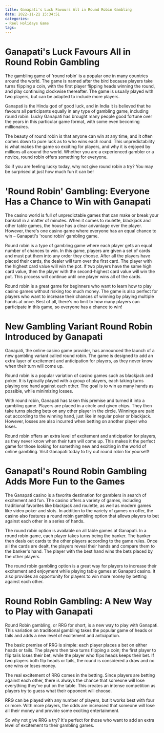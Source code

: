 ```yaml
---
title: Ganapati's Luck Favours All in Round Robin Gambling 
date: 2022-11-21 15:34:51
categories:
- Reel Holidays Game
tags:
---
```



#  Ganapati's Luck Favours All in Round Robin Gambling 

The gambling game of 'round robin' is a popular one in many countries around the world. The game is named after the bird because players take turns flipping a coin, with the first player flipping heads winning the round, and play continuing clockwise thereafter. The game is usually played with two players, but can be adapted to include more players.

Ganapati is the Hindu god of good luck, and in India it is believed that he favours all participants equally in any type of gambling game, including round robin. Lucky Ganapati has brought many people good fortune over the years in this particular game format, with some even becoming millionaires.

The beauty of round robin is that anyone can win at any time, and it often comes down to pure luck as to who wins each round. This unpredictability is what makes the game so exciting for players, and why it is enjoyed by millions all around the world. Whether you are a experienced gambler or a novice, round robin offers something for everyone.

So if you are feeling lucky today, why not give round robin a try? You may be surprised at just how much fun it can be!

#  'Round Robin' Gambling: Everyone Has a Chance to Win with Ganapati 

The casino world is full of unpredictable games that can make or break your bankroll in a matter of minutes. When it comes to roulette, blackjack and other table games, the house has a clear advantage over the player. However, there's one casino game where everyone has an equal chance to win – Ganapati's 'round robin' gambling game.

Round robin is a type of gambling game where each player gets an equal number of chances to win. In this game, players are given a set of cards and must put them into any order they choose. After all the players have placed their cards, the dealer will turn over the first card. The player with the highest card value will win the pot. If two players have the same high card value, then the player with the second-highest card value will win the pot. This process will continue until one player wins all of the cards.

Round robin is a great game for beginners who want to learn how to play casino games without risking too much money. The game is also perfect for players who want to increase their chances of winning by playing multiple hands at once. Best of all, there's no limit to how many players can participate in this game, so everyone has a chance to win!

#  New Gambling Variant Round Robin Introduced by Ganapati 

Ganapati, the online casino game provider, has announced the launch of a new gambling variant called round robin. The game is designed to add an extra layer of excitement and anticipation for players, as they never know when their turn will come up.

Round robin is a popular variation of casino games such as blackjack and poker. It is typically played with a group of players, each taking turns playing one hand against each other. The goal is to win as many hands as possible, while minimizing losses.

With round robin, Ganapati has taken this premise and turned it into a gambling game. Players are placed in a circle and given chips. They then take turns placing bets on any other player in the circle. Winnings are paid out according to the winning hand, just like in regular poker or blackjack. However, losses are also incurred when betting on another player who loses.

Round robin offers an extra level of excitement and anticipation for players, as they never know when their turn will come up. This makes it the perfect game for those looking for something new and exciting in the world of online gambling. Visit Ganapati today to try out round robin for yourself!

#  Ganapati's Round Robin Gambling Adds More Fun to the Games 

The Ganapati casino is a favorite destination for gamblers in search of excitement and fun. The casino offers a variety of games, including traditional favorites like blackjack and roulette, as well as modern games like video poker and slots. In addition to the variety of games on offer, the casino also features a round robin gambling option that allows players to bet against each other in a series of hands.

The round robin option is available on all table games at Ganapati. In a round robin game, each player takes turns being the banker. The banker then deals out cards to the other players according to the game rules. Once all the cards are dealt, the players reveal their hands and compare them to the banker's hand. The player with the best hand wins the bets placed by the other players.

The round robin gambling option is a great way for players to increase their excitement and enjoyment while playing table games at Ganapati casino. It also provides an opportunity for players to win more money by betting against each other.

#  Round Robin Gambling: A New Way to Play with Ganapati

Round Robin gambling, or RRG for short, is a new way to play with Ganapati. This variation on traditional gambling takes the popular game of heads or tails and adds a new level of excitement and anticipation.

The basic premise of RRG is simple: each player places a bet on either heads or tails. The players then take turns flipping a coin; the first player to flip tails loses their bet, while the player who flips heads keeps their bet. If two players both flip heads or tails, the round is considered a draw and no one wins or loses money.

The real excitement of RRG comes in the betting. Since players are betting against each other, there is always the chance that someone will lose everything they've put on the table. This creates an intense competition as players try to guess what their opponent will choose.

RRG can be played with any number of players, but it works best with four or more. With more players, the odds are increased that someone will lose all their money and provide some exciting entertainment.

So why not give RRG a try? It's perfect for those who want to add an extra level of excitement to their gambling games.